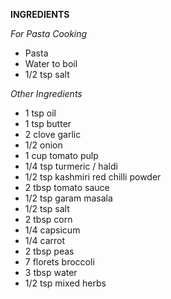 **INGREDIENTS**

*For Pasta Cooking*

* Pasta
* Water to boil
* 1/2 tsp salt

*Other Ingredients*

* 1 tsp oil
* 1 tsp butter
* 2 clove garlic
* 1/2 onion
* 1 cup tomato pulp
* 1/4 tsp turmeric / haldi
* 1/2 tsp kashmiri red chilli powder
* 2 tbsp tomato sauce
* 1/2 tsp garam masala
* 1/2 tsp salt
* 2 tbsp corn
* 1/4 capsicum
* 1/4 carrot
* 2 tbsp peas
* 7 florets broccoli
* 3 tbsp water
* 1/2 tsp mixed herbs 